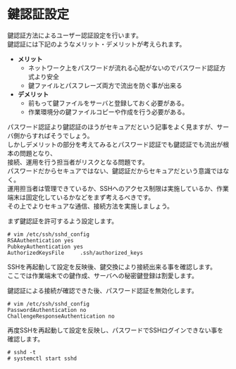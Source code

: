 # 鍵認証設定
鍵認証方法によるユーザー認証設定を行います。  
鍵認証には下記のようなメリット・デメリットが考えられます。   

- **メリット**
  - ネットワーク上をパスワードが流れる心配がないのでパスワード認証方式より安全
  - 鍵ファイルとパスフレーズ両方で流出を防ぐ事が出来る
- **デメリット**
  - 前もって鍵ファイルをサーバと登録しておく必要がある。
  - 作業環境分の鍵ファイルコピーや作成を行う必要がある。  

パスワード認証より鍵認証のほうがセキュアだという記事をよく見ますが、サーバ側からすればそうでしょう。  
しかしデメリットの部分を考えてみるとパスワード認証でも鍵認証でも流出が根本の問題となり、  
接続、運用を行う担当者がリスクとなる問題です。  
パスワードだからセキュアではない、鍵認証だからセキュアだという意識ではなく。  
運用担当者は管理できているか、SSHへのアクセス制限は実施しているか、作業端末は固定化しているかなどをまず考えるべきです。  
その上でよりセキュアな通信、接続方法を実施しましょう。  

まず鍵認証を許可するよう設定します。  

```
# vim /etc/ssh/sshd_config
RSAAuthentication yes
PubkeyAuthentication yes
AuthorizedKeysFile     .ssh/authorized_keys
```

SSHを再起動して設定を反映後、鍵交換により接続出来る事を確認します。  
ここでは作業端末での鍵作成、サーバへの秘密鍵登録は割愛します。  

鍵認証による接続が確認できた後、パスワード認証を無効化します。  

```
# vim /etc/ssh/sshd_config
PasswordAuthentication no
ChallengeResponseAuthentication no
```

再度SSHを再起動して設定を反映し、パスワードでSSHログインできない事を確認します。  

```
# sshd -t
# systemctl start sshd
```
